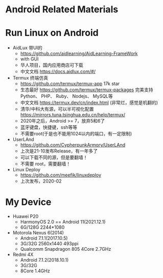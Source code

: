 # Android Related Materials

# Run Linux on Android
- AidLux 带UI的
  - https://github.com/aidlearning/AidLearning-FrameWork
  - with GUI
  - 华人项目，国内应用商店可下载
  - 中文文档 https://docs.aidlux.com/#/
- Termux 终端仿真
  - https://github.com/termux/termux-app  17k star
  - 生态最好 https://github.com/termux/termux-packages 完美支持 Python、 PHP、 Ruby、 Nodejs、 MySQL等
  - 中文文档 https://termux.dev/cn/index.html (非常烂，感觉是机翻的)
  - 清华/中科大有源，可以半可视化配置 https://mirrors.tuna.tsinghua.edu.cn/help/termux/
  - 2020年之后，Android >= 7，放弃5和6了
  - 蓝牙键盘，快捷键，ssh等等
  - 不需要root(于是也不能用1024以内的端口，有一定限制)
- UserLAnd
  - https://github.com/CypherpunkArmory/UserLAnd
  - 上次是21-10发布Release，有一年多了
  - 可以下载不同的源，但是要翻墙！
  - 不需要 root，需要翻墙！
- Linux Deploy
  - https://github.com/meefik/linuxdeploy
  - 上次发布，2020-02

# My Device
- Huawei P20
  - HarmonyOS 2.0 == Android 11(2021.12.1)
  - 6G/128G 2244*1080
- Motorola Nexus 6(2014)
  - Android 7.1.1(2017.10.5)
  - 3G/32G 2560x1440 493ppi
  - Qualcomm Snapdragon 805 4Core 2.7GHz
- Redmi 4X
  - Android 7.1.2(2018.10.1)
  - 3G/32G
  - 8Core 1.4GHz
  
